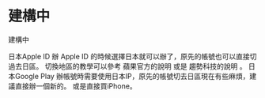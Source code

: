 # 建構中

建構中

日本Apple ID
辦 Apple ID 的時候選擇日本就可以辦了，原先的帳號也可以直接切過去日區。
切換地區的教學可以參考 蘋果官方的說明 或是 趨勢科技的說明 。
日本Google Play
辦帳號時需要使用日本IP，原先的帳號切去日區現在有些麻煩，建議直接辦一個新的。
或是直接買iPhone。